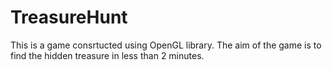 # TreasureHunt
This is a game consrtucted using OpenGL library. 
The aim of the game is to find the hidden treasure in less than 2 minutes.
